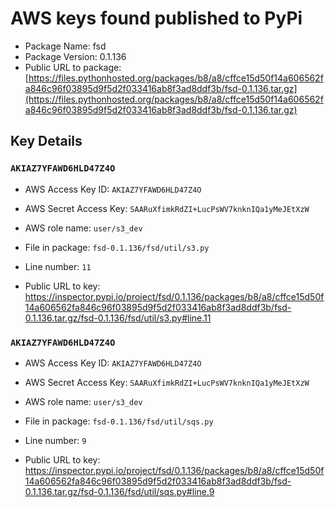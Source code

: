 # AWS keys found published to PyPi

* Package Name: fsd
* Package Version: 0.1.136
* Public URL to package: [https://files.pythonhosted.org/packages/b8/a8/cffce15d50f14a606562fa846c96f03895d9f5d2f033416ab8f3ad8ddf3b/fsd-0.1.136.tar.gz](https://files.pythonhosted.org/packages/b8/a8/cffce15d50f14a606562fa846c96f03895d9f5d2f033416ab8f3ad8ddf3b/fsd-0.1.136.tar.gz)

## Key Details

### `AKIAZ7YFAWD6HLD47Z4O`

* AWS Access Key ID: `AKIAZ7YFAWD6HLD47Z4O`
* AWS Secret Access Key: `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` 
* AWS role name: `user/s3_dev`
* File in package: `fsd-0.1.136/fsd/util/s3.py`
* Line number: `11`

* Public URL to key: https://inspector.pypi.io/project/fsd/0.1.136/packages/b8/a8/cffce15d50f14a606562fa846c96f03895d9f5d2f033416ab8f3ad8ddf3b/fsd-0.1.136.tar.gz/fsd-0.1.136/fsd/util/s3.py#line.11



### `AKIAZ7YFAWD6HLD47Z4O`

* AWS Access Key ID: `AKIAZ7YFAWD6HLD47Z4O`
* AWS Secret Access Key: `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` 
* AWS role name: `user/s3_dev`
* File in package: `fsd-0.1.136/fsd/util/sqs.py`
* Line number: `9`

* Public URL to key: https://inspector.pypi.io/project/fsd/0.1.136/packages/b8/a8/cffce15d50f14a606562fa846c96f03895d9f5d2f033416ab8f3ad8ddf3b/fsd-0.1.136.tar.gz/fsd-0.1.136/fsd/util/sqs.py#line.9


